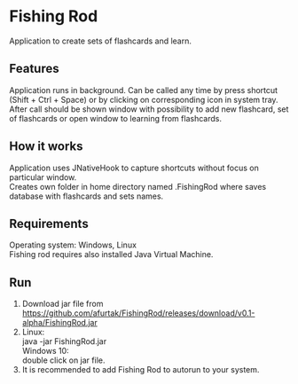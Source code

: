 # Fishing Rod
Application to create sets of flashcards and learn.

## Features
Application runs in background. Can be called any time by press shortcut (Shift + Ctrl + Space)
or by clicking on corresponding icon in system tray.  <br />
After call should be shown window with possibility to add new flashcard, set of flashcards
or open window to learning from flashcards.

## How it works
Application uses JNativeHook to capture shortcuts without focus on particular window.<br />
Creates own folder in home directory named .FishingRod where saves database with flashcards and sets names.

## Requirements
Operating system: Windows, Linux <br />
Fishing rod requires also installed Java Virtual Machine.

## Run
1) Download jar file from https://github.com/afurtak/FishingRod/releases/download/v0.1-alpha/FishingRod.jar
2) Linux: <br />java -jar FishingRod.jar <br /> Windows 10: <br />double click on jar file.
3) It is recommended to add Fishing Rod to autorun to your system.